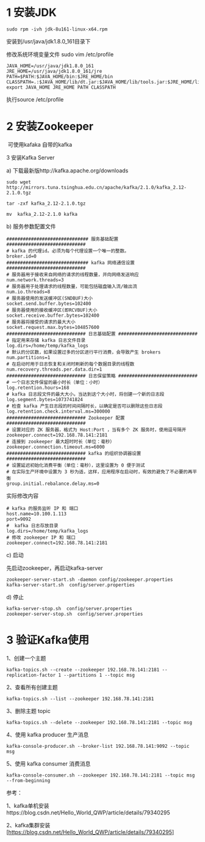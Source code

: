 # 1  安装JDK



```
sudo rpm -ivh jdk-8u161-linux-x64.rpm
```

安装到/usr/java/jdk1.8.0_161目录下

修改系统环境变量文件
sudo vim /etc/profile

```
JAVA_HOME=/usr/java/jdk1.8.0_161
JRE_HOME=/usr/java/jdk1.8.0_161/jre
PATH=$PATH:$JAVA_HOME/bin:$JRE_HOME/bin
CLASSPATH=.:$JAVA_HOME/lib/dt.jar:$JAVA_HOME/lib/tools.jar:$JRE_HOME/lib
export JAVA_HOME JRE_HOME PATH CLASSPATH
```

执行source /etc/profile

# 2  安装Zookeeper

​	可使用kafaka 自带的kafka

3  安装Kafka Server

a)  下载最新版http://kafka.apache.org/downloads

```
sudo wget http://mirrors.tuna.tsinghua.edu.cn/apache/kafka/2.1.0/kafka_2.12-2.1.0.tgz

tar -zxf kafka_2.12-2.1.0.tgz

mv  kafka_2.12-2.1.0 kafka
```

b)  服务参数配置文件

```
############################## 服务基础配置 #############################
# kafka 的代理id。必须为每个代理设置一个唯一的整数。
broker.id=0
############################## kafka 网络通信设置 #############################
# 服务器用于接收来自网络的请求的线程数量，并向网络发送响应
num.network.threads=3
# 服务器用于处理请求的线程数量，可能包括磁盘输入流/输出流
num.io.threads=8
# 服务器使用的发送缓冲区(SNDBUF)大小
socket.send.buffer.bytes=102400
# 服务器使用的接收缓冲区(即RCVBUF)大小
socket.receive.buffer.bytes=102400
# 服务器将接受的请求的最大大小
socket.request.max.bytes=104857600
############################# 日志基础配置 #############################
# 指定用来存储 kafka 日志文件目录
log.dirs=/home/temp/kafka_logs
# 默认的分区数，如果设置过多的分区进行平行消费，会导致产生 brokers
num.partitions=1
# 在启动时用于日志恢复和关闭时刷新的每个数据目录的线程数
num.recovery.threads.per.data.dir=1
############################# 日志保留策略 #############################
# 一个日志文件保留的最小时长（单位：小时）
log.retention.hours=168
# kafka 日志段文件的最大大小。当达到这个大小时，将创建一个新的日志段
log.segment.bytes=1073741824
# 检查 kafka 产生日志段的时间间隔时长，以确定是否可以删除这些日志段
log.retention.check.interval.ms=300000
############################# Zookeeper 配置 #############################
# 设置对应的 ZK 服务器，格式为 Host:Port ，当有多个 ZK 服务时，使用逗号隔开
zookeeper.connect=192.168.78.141:2181
# 连接到 zookeeper 最大超时时长（单位：毫秒）
zookeeper.connection.timeout.ms=6000
############################# kafka 的组织协调器设置 #############################
# 设置延迟初始化消费平衡（单位：毫秒），这里设置为 0 便于测试
# 在实际生产环境中设置为 3 秒为适，这样，应用程序在启动时，有效的避免了不必要的再平衡
group.initial.rebalance.delay.ms=0

```



实际修改内容

```
# kafka 的服务监听 IP 和 端口
host.name=10.100.1.113
port=9092
#  kafka 日志存放目录
log.dirs=/home/temp/kafka_logs
# 修改 zookeeper IP 和 端口
zookeeper.connect=192.168.78.141:2181
```



c) 启动

先启动zookeeper，再启动kafka-server

```
zookeeper-server-start.sh -daemon config/zookeeper.properties
kafka-server-start.sh  config/server.properties
```

d)  停止

```
kafka-server-stop.sh  config/server.properties
zookeeper-server-stop.sh  config/server.properties
```



# 3   验证Kafka使用

1、创建一个主题

```
kafka-topics.sh --create --zookeeper 192.168.78.141:2181 --replication-factor 1 --partitions 1 --topic msg
```

2、查看所有创建主题

```
kafka-topics.sh --list --zookeeper 192.168.78.141:2181
```

3、删除主题 topic

```
kafka-topics.sh --delete --zookeeper 192.168.78.141:2181 --topic msg
```

4、使用 kafka producer 生产消息

```
kafka-console-producer.sh --broker-list 192.168.78.141:9092 --topic msg
```

5、使用 kafka consumer 消费消息

```
kafka-console-consumer.sh --zookeeper 192.168.78.141:2181 --topic msg --from-beginning 
```



参考：

1、kafka单机安装https://blog.csdn.net/Hello_World_QWP/article/details/79340295

2、kafka集群安装[https://blog.csdn.net/Hello_World_QWP/article/details/79340295]

